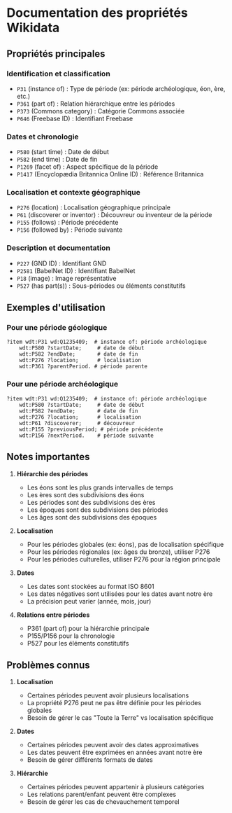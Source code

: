 # Documentation des propriétés Wikidata

## Propriétés principales

### Identification et classification
- `P31` (instance of) : Type de période (ex: période archéologique, éon, ère, etc.)
- `P361` (part of) : Relation hiérarchique entre les périodes
- `P373` (Commons category) : Catégorie Commons associée
- `P646` (Freebase ID) : Identifiant Freebase

### Dates et chronologie
- `P580` (start time) : Date de début
- `P582` (end time) : Date de fin
- `P1269` (facet of) : Aspect spécifique de la période
- `P1417` (Encyclopædia Britannica Online ID) : Référence Britannica

### Localisation et contexte géographique
- `P276` (location) : Localisation géographique principale
- `P61` (discoverer or inventor) : Découvreur ou inventeur de la période
- `P155` (follows) : Période précédente
- `P156` (followed by) : Période suivante

### Description et documentation
- `P227` (GND ID) : Identifiant GND
- `P2581` (BabelNet ID) : Identifiant BabelNet
- `P18` (image) : Image représentative
- `P527` (has part(s)) : Sous-périodes ou éléments constitutifs

## Exemples d'utilisation

### Pour une période géologique
```sparql
?item wdt:P31 wd:Q1235409;  # instance of: période archéologique
    wdt:P580 ?startDate;     # date de début
    wdt:P582 ?endDate;       # date de fin
    wdt:P276 ?location;      # localisation
    wdt:P361 ?parentPeriod. # période parente
```

### Pour une période archéologique
```sparql
?item wdt:P31 wd:Q1235409;  # instance of: période archéologique
    wdt:P580 ?startDate;     # date de début
    wdt:P582 ?endDate;       # date de fin
    wdt:P276 ?location;      # localisation
    wdt:P61 ?discoverer;     # découvreur
    wdt:P155 ?previousPeriod; # période précédente
    wdt:P156 ?nextPeriod.    # période suivante
```

## Notes importantes

1. **Hiérarchie des périodes**
   - Les éons sont les plus grands intervalles de temps
   - Les ères sont des subdivisions des éons
   - Les périodes sont des subdivisions des ères
   - Les époques sont des subdivisions des périodes
   - Les âges sont des subdivisions des époques

2. **Localisation**
   - Pour les périodes globales (ex: éons), pas de localisation spécifique
   - Pour les périodes régionales (ex: âges du bronze), utiliser P276
   - Pour les périodes culturelles, utiliser P276 pour la région principale

3. **Dates**
   - Les dates sont stockées au format ISO 8601
   - Les dates négatives sont utilisées pour les dates avant notre ère
   - La précision peut varier (année, mois, jour)

4. **Relations entre périodes**
   - P361 (part of) pour la hiérarchie principale
   - P155/P156 pour la chronologie
   - P527 pour les éléments constitutifs

## Problèmes connus

1. **Localisation**
   - Certaines périodes peuvent avoir plusieurs localisations
   - La propriété P276 peut ne pas être définie pour les périodes globales
   - Besoin de gérer le cas "Toute la Terre" vs localisation spécifique

2. **Dates**
   - Certaines périodes peuvent avoir des dates approximatives
   - Les dates peuvent être exprimées en années avant notre ère
   - Besoin de gérer différents formats de dates

3. **Hiérarchie**
   - Certaines périodes peuvent appartenir à plusieurs catégories
   - Les relations parent/enfant peuvent être complexes
   - Besoin de gérer les cas de chevauchement temporel 
